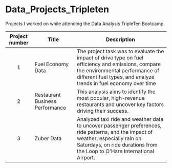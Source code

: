 # Data_Projects_Tripleten
Projects I worked on while attending the Data Analysis TripleTen Bootcamp.


| Project number | Title | Description |
| :-----------: | ----------- |----------- |
| 1 | Fuel Economy Data| The project task was to evaluate the impact of drive type on fuel efficiency and emissions, compare the environmental performance of different fuel types, and analyze trends in fuel economy over time |
| 2 | Restaurant Business Performance| This analysis aims to identify the most popular, high-revenue restaurants and uncover key factors driving their success. |
| 3 | Zuber Data | Analyzed taxi ride and weather data to uncover passenger preferences, ride patterns, and the impact of weather, especially rain on Saturdays, on ride durations from the Loop to O'Hare International Airport. |
